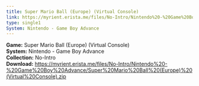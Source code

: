 ```yaml
---
title: Super Mario Ball (Europe) (Virtual Console)
link: https://myrient.erista.me/files/No-Intro/Nintendo%20-%20Game%20Boy%20Advance/Super%20Mario%20Ball%20(Europe)%20(Virtual%20Console).zip
type: single1
System: Nintendo - Game Boy Advance
---
```

<b>Game:</b> Super Mario Ball (Europe) (Virtual Console)<br>
<b>System:</b> Nintendo - Game Boy Advance<br>
<b>Collection:</b> No-Intro<br>
<b>Download:</b> https://myrient.erista.me/files/No-Intro/Nintendo%20-%20Game%20Boy%20Advance/Super%20Mario%20Ball%20(Europe)%20(Virtual%20Console).zip